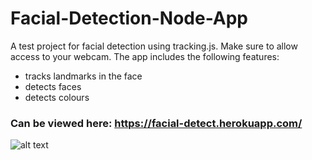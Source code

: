 # Facial-Detection-Node-App
A test project for facial detection using tracking.js. Make sure to allow access to your webcam.
The app includes the following features:
- tracks landmarks in the face
- detects faces
- detects colours 

### Can be viewed here: https://facial-detect.herokuapp.com/




![alt text](https://docs.microsoft.com/en-us/azure/cognitive-services/face/images/face.detection.jpg)
